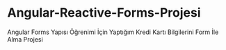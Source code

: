 # Angular-Reactive-Forms-Projesi
Angular Forms Yapısı Öğrenimi İçin Yaptığım Kredi Kartı Bilgilerini Form İle Alma Projesi

